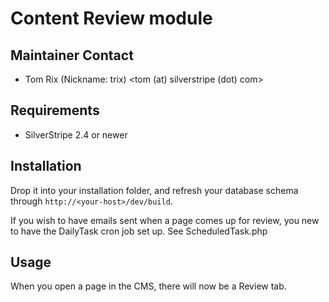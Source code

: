 # Content Review module

## Maintainer Contact
* Tom Rix (Nickname: trix)
  <tom (at) silverstripe (dot) com>

## Requirements
 * SilverStripe 2.4 or newer


## Installation

Drop it into your installation folder, and refresh your database schema
through `http://<your-host>/dev/build`.

If you wish to have emails sent when a page comes up for review, you
new to have the DailyTask cron job set up. See ScheduledTask.php

## Usage

When you open a page in the CMS, there will now be a Review tab.


